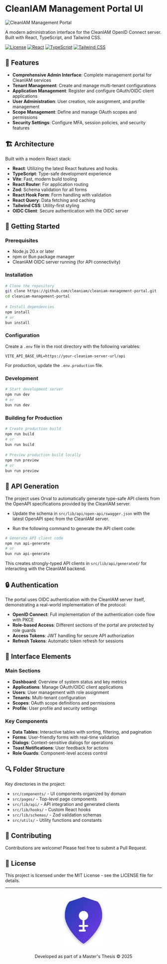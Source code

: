 # CleanIAM Management Portal UI

![CleanIAM Management Portal](../masters-thesis-oidc-server/docs/Figures/readme-header.png)

A modern administration interface for the CleanIAM OpenID Connect server. Built with React, TypeScript, and Tailwind CSS.

[![License](https://img.shields.io/badge/license-MIT-blue.svg)](LICENSE)
[![React](https://img.shields.io/badge/React-19-blue.svg)](https://reactjs.org/)
[![TypeScript](https://img.shields.io/badge/TypeScript-5.7-blue.svg)](https://www.typescriptlang.org/)
[![Tailwind CSS](https://img.shields.io/badge/Tailwind-4.1-blue.svg)](https://tailwindcss.com/)

## 🌟 Features

- **Comprehensive Admin Interface**: Complete management portal for CleanIAM services
- **Tenant Management**: Create and manage multi-tenant configurations
- **Application Management**: Register and configure OAuth/OIDC client applications
- **User Administration**: User creation, role assignment, and profile management
- **Scope Management**: Define and manage OAuth scopes and permissions
- **Security Settings**: Configure MFA, session policies, and security features

## 🏗️ Architecture

Built with a modern React stack:

- **React**: Utilizing the latest React features and hooks
- **TypeScript**: Type-safe development experience
- **Vite**: Fast, modern build tooling
- **React Router**: For application routing
- **Zod**: Schema validation for all forms
- **React Hook Form**: Form handling with validation
- **React Query**: Data fetching and caching
- **Tailwind CSS**: Utility-first styling
- **OIDC Client**: Secure authentication with the OIDC server

## 🚀 Getting Started

### Prerequisites

- Node.js 20.x or later
- npm or Bun package manager
- CleanIAM OIDC server running (for API connectivity)

### Installation

```bash
# Clone the repository
git clone https://github.com/cleaniam/cleaniam-management-portal.git
cd cleaniam-management-portal

# Install dependencies
npm install
# or
bun install
```

### Configuration

Create a `.env` file in the root directory with the following variables:

```
VITE_API_BASE_URL=https://your-cleaniam-server-url/api
```

For production, update the `.env.production` file.

### Development

```bash
# Start development server
npm run dev
# or
bun run dev
```

### Building for Production

```bash
# Create production build
npm run build
# or
bun run build

# Preview production build locally
npm run preview
# or
bun run preview
```

## 📝 API Generation

The project uses Orval to automatically generate type-safe API clients from the OpenAPI specifications provided by the CleanIAM server.

- Update the schema in `src/lib/api/open-api/swagger.json` with the latest OpenAPI spec from the CleanIAM server.

- Run the following command to generate the API client code:

```bash
# Generate API client code
npm run api-generate
# or
bun run api-generate
```

This creates strongly-typed API clients in `src/lib/api/generated/` for interacting with the CleanIAM backend.

## 🔒 Authentication

The portal uses OIDC authentication with the CleanIAM server itself, demonstrating a real-world implementation of the protocol:

- **OpenID Connect**: Full implementation of the authentication code flow with PKCE
- **Role-based Access**: Different sections of the portal are protected by role guards
- **Access Tokens**: JWT handling for secure API authorization
- **Refresh Tokens**: Automatic token refresh for sessions

## 📱 Interface Elements

### Main Sections

- **Dashboard**: Overview of system status and key metrics
- **Applications**: Manage OAuth/OIDC client applications
- **Users**: User management with role assignment
- **Tenants**: Multi-tenant configuration
- **Scopes**: OAuth scope definitions and permissions
- **Profile**: User profile and security settings

### Key Components

- **Data Tables**: Interactive tables with sorting, filtering, and pagination
- **Forms**: User-friendly forms with real-time validation
- **Dialogs**: Context-sensitive dialogs for operations
- **Toast Notifications**: User feedback for actions
- **Role Guards**: Component-level access control

## 🔍 Folder Structure

Key directories in the project:

- `src/components/` - UI components organized by domain
- `src/pages/` - Top-level page components
- `src/lib/api/` - API integration and generated clients
- `src/lib/hooks/` - Custom React hooks
- `src/lib/schemas/` - Zod validation schemas
- `src/utils/` - Utility functions and constants

## 🤝 Contributing

Contributions are welcome! Please feel free to submit a Pull Request.

## 📝 License

This project is licensed under the MIT License - see the LICENSE file for details.

---

<p align="center">
  <img src="docs/cleaniam-logo.png" alt="CleanIAM Logo" width="150">
</p>
<p align="center">
  Developed as part of a Master's Thesis © 2025
</p>
